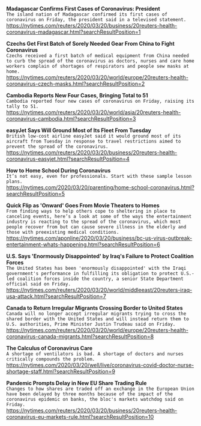**Madagascar Confirms First Cases of Coronavirus: President**\
`The island nation of Madagascar confirmed its first cases of coronavirus on Friday, the president said in a televised statement. `\
https://nytimes.com/reuters/2020/03/20/business/20reuters-health-coronavirus-madagascar.html?searchResultPosition=1

**Czechs Get First Batch of Sorely Needed Gear From China to Fight Coronavirus**\
`Czechs received a first batch of medical equipment from China needed to curb the spread of the coronavirus as doctors, nurses and care home workers complain of shortages of respirators and people sew masks at home.`\
https://nytimes.com/reuters/2020/03/20/world/europe/20reuters-health-coronavirus-czech-masks.html?searchResultPosition=2

**Cambodia Reports New Four Cases, Bringing Total to 51**\
`Cambodia reported four new cases of coronavirus on Friday, raising its tally to 51.`\
https://nytimes.com/reuters/2020/03/20/world/asia/20reuters-health-coronavirus-cambodia.html?searchResultPosition=3

**easyJet Says Will Ground Most of Its Fleet From Tuesday**\
`British low-cost airline easyJet said it would ground most of its aircraft from Tuesday in response to travel restrictions aimed to prevent the spread of the coronavirus.`\
https://nytimes.com/reuters/2020/03/20/business/20reuters-health-coronavirus-easyjet.html?searchResultPosition=4

**How to Home School During Coronavirus**\
`It’s not easy, even for professionals. Start with these sample lesson plans.`\
https://nytimes.com/2020/03/20/parenting/home-school-coronavirus.html?searchResultPosition=5

**Quick Flip as 'Onward' Goes From Movie Theaters to Homes**\
`From finding ways to help others cope to sheltering in place to canceling events, here’s a look at some of the ways the entertainment industry is reacting to the spread of the coronavirus, which most people recover from but can cause severe illness in the elderly and those with preexisting medical conditions.`\
https://nytimes.com/aponline/2020/03/20/business/bc-us-virus-outbreak-entertainment-whats-happening.html?searchResultPosition=6

**U.S. Says 'Enormously Disappointed' by Iraq's Failure to Protect Coalition Forces**\
`The United States has been 'enormously disappointed' with the Iraqi government's performance in fulfilling its obligation to protect U.S.-led coalition forces inside the country, a senior State Department official said on Friday.`\
https://nytimes.com/reuters/2020/03/20/world/middleeast/20reuters-iraq-usa-attack.html?searchResultPosition=7

**Canada to Return Irregular Migrants Crossing Border to United States**\
`Canada will no longer accept irregular migrants trying to cross the shared border with the United States and will instead return them to U.S. authorities, Prime Minister Justin Trudeau said on Friday.`\
https://nytimes.com/reuters/2020/03/20/world/europe/20reuters-health-coronavirus-canada-migrants.html?searchResultPosition=8

**The Calculus of Coronavirus Care**\
`A shortage of ventilators is bad. A shortage of doctors and nurses critically compounds the problem.`\
https://nytimes.com/2020/03/20/well/live/coronavirus-covid-doctor-nurse-shortage-staff.html?searchResultPosition=9

**Pandemic Prompts Delay in New EU Share Trading Rule**\
`Changes to how shares are traded off an exchange in the European Union have been delayed by three months because of the impact of the coronavirus epidemic on banks, the bloc's markets watchdog said on Friday.`\
https://nytimes.com/reuters/2020/03/20/business/20reuters-health-coronavirus-eu-markets-rule.html?searchResultPosition=10

